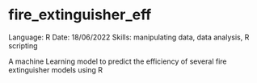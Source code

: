 # fire_extinguisher_eff
Language: R
Date: 18/06/2022
Skills: manipulating data, data analysis, R scripting

A machine Learning model to predict the efficiency of several fire extinguisher models using R
